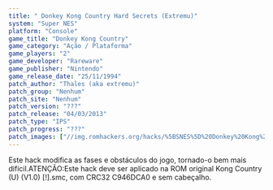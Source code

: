 ```yaml
---
title: " Donkey Kong Country Hard Secrets (Extremu)"
system: "Super NES"
platform: "Console"
game_title: "Donkey Kong Country"
game_category: "Ação / Plataforma"
game_players: "2"
game_developer: "Rareware"
game_publisher: "Nintendo"
game_release_date: "25/11/1994"
patch_author: "Thales (aka extremu)"
patch_group: "Nenhum"
patch_site: "Nenhum"
patch_version: "???"
patch_release: "04/03/2013"
patch_type: "IPS"
patch_progress: "???"
patch_images: ["//img.romhackers.org/hacks/%5BSNES%5D%20Donkey%20Kong%20Country%20Hard%20Secrets%20-%201.png","//img.romhackers.org/hacks/%5BSNES%5D%20Donkey%20Kong%20Country%20Hard%20Secrets%20-%202.png","//img.romhackers.org/hacks/%5BSNES%5D%20Donkey%20Kong%20Country%20Hard%20Secrets%20-%203.png"]
---
```

Este hack modifica as fases e obstáculos do jogo, tornado-o bem mais difícil.ATENÇÃO:Este hack deve ser aplicado na ROM original Kong Country (U) (V1.0) [!].smc, com CRC32 C946DCA0 e sem cabeçalho.
